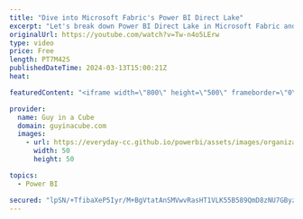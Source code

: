 ```yaml
---
title: "Dive into Microsoft Fabric's Power BI Direct Lake"
excerpt: "Let's break down Power BI Direct Lake in Microsoft Fabric and explain how you can leverage one copy of the data from OneLake. Patrick explains!  Direct Lake   https://learn.microsoft.com/power-bi/enterprise/directlake-overview  📢 Become a member: https://guyinacu.be/membership \r \r *******************"
originalUrl: https://youtube.com/watch?v=Tw-n4o5LErw
type: video
price: Free
length: PT7M42S
publishedDateTime: 2024-03-13T15:00:21Z
heat: 

featuredContent: "<iframe width=\"800\" height=\"500\" frameborder=\"0\" src=\"https://www.youtube.com/embed/Tw-n4o5LErw\" allow=\"accelerometer; autoplay; encrypted-media; gyroscope; picture-in-picture\" allowfullscreen></iframe>"

provider:
  name: Guy in a Cube
  domain: guyinacube.com
  images:
    - url: https://everyday-cc.github.io/powerbi/assets/images/organizations/guyinacube.com-50x50.jpg
      width: 50
      height: 50

topics:
  - Power BI

secured: "lpSN/+TfibaXeP5Iyr/M+BgVtatAnSMVwvRasHT1VLK55B589QmD8zNU7GByzuf5exGypxKEpWNo8wlnsVMnPdfzFSGrOT7ig97rE2lpfA/UjZHdA/1D3+oSgHzZdkgNx5HuwapNXwSZsQ8Ff4BErPZi0WmMM3L5a8uLypRVBKvXEIJrEUQGmjklsLIYU0vd0rJ8XaCHsZ8A/h2ct3wEX5PDPoH3Y01bvA2VaMyX0DE35cvl+oLFJQb78YtXaHPU57kgH5osSIBjqTWJI23LHC0OlTYbuT1eikFggAGZUnj7rHasdIZJLSdNdZI8xKs1I8nbs1q6yYhnXcnFfO6+Vtge9TjZLnrVoHjxetaXM8kLVjUoBDPUu9tn8N4vJpnOLJdldgp2OHpwTmK+ZOA+w0j8pMplXPoAt8/QwL0NM88=;03LMdQwAADx/BjV5CGiqaQ=="
---
```



